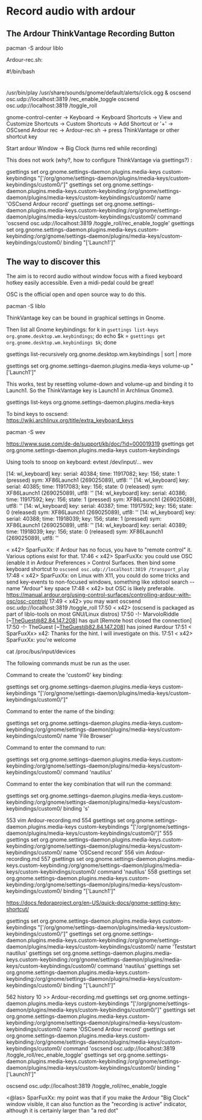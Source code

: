 Record audio with ardour
========================

The Ardour ThinkVantage Recording Button
----------------------------------------

pacman -S ardour liblo

Ardour-rec.sh:

#!/bin/bash
#
/usr/bin/play /usr/share/sounds/gnome/default/alerts/click.ogg &
oscsend osc.udp://localhost:3819 /rec_enable_toggle
oscsend osc.udp://localhost:3819 /toggle_roll

gnome-control-center -> Keyboard -> Keyboard Shortcuts -> View and Customize Shortcuts -> Custom Shortcuts -> Add Shortcut or '+' -> OSCsend Ardour rec -> Ardour-rec.sh -> press ThinkVantage or other shortcut key

Start ardour
Window -> Big Clock (turns red while recording)

This does not work (why?, how to configure ThinkVantage via gsettings?) :

gsettings set  org.gnome.settings-daemon.plugins.media-keys custom-keybindings "['/org/gnome/settings-daemon/plugins/media-keys/custom-keybindings/custom0/']"
gsettings set  org.gnome.settings-daemon.plugins.media-keys.custom-keybinding:/org/gnome/settings-daemon/plugins/media-keys/custom-keybindings/custom0/ name 'OSCsend Ardour record'
gsettings set  org.gnome.settings-daemon.plugins.media-keys.custom-keybinding:/org/gnome/settings-daemon/plugins/media-keys/custom-keybindings/custom0/ command 'oscsend osc.udp://localhost:3819 /toggle_roll/rec_enable_toggle' 
gsettings set  org.gnome.settings-daemon.plugins.media-keys.custom-keybinding:/org/gnome/settings-daemon/plugins/media-keys/custom-keybindings/custom0/ binding "['Launch1']"


The way to discover this
------------------------

The aim is to record audio without window focus with a fixed keyboard hotkey easily accessible. Even a midi-pedal could be great!

OSC is the official open and open source way to do this.

pacman -S liblo

ThinkVantage key can be bound in graphical settings in Gnome.

Then list all Gnome keybindings:
for k in `gsettings list-keys org.gnome.desktop.wm.keybindings`; do echo $k = `gsettings get org.gnome.desktop.wm.keybindings $k`; done

gsettings list-recursively  org.gnome.desktop.wm.keybindings | sort | more


gsettings set org.gnome.settings-daemon.plugins.media-keys volume-up "['Launch1']"

This works, test by resetting volume-down and volume-up and binding it to Launch1. So the ThinkVantage key is Launch1 in Archlinux Gnome3.

gsettings list-keys org.gnome.settings-daemon.plugins.media-keys

To bind keys to oscsend:
https://wiki.archlinux.org/title/extra_keyboard_keys

pacman -S wev


https://www.suse.com/de-de/support/kb/doc/?id=000019319
gsettings get org.gnome.settings-daemon.plugins.media-keys custom-keybindings


Using tools to snoop on keyboard:
evtest /dev/input/...
wev

[14:     wl_keyboard] key: serial: 40384; time: 11917082; key: 156; state: 1 (pressed)
                      sym: XF86Launch1  (269025089), utf8: ''
[14:     wl_keyboard] key: serial: 40385; time: 11917083; key: 156; state: 0 (released)
                      sym: XF86Launch1  (269025089), utf8: ''
[14:     wl_keyboard] key: serial: 40386; time: 11917592; key: 156; state: 1 (pressed)
                      sym: XF86Launch1  (269025089), utf8: ''
[14:     wl_keyboard] key: serial: 40387; time: 11917592; key: 156; state: 0 (released)
                      sym: XF86Launch1  (269025089), utf8: ''
[14:     wl_keyboard] key: serial: 40388; time: 11918039; key: 156; state: 1 (pressed)
                      sym: XF86Launch1  (269025089), utf8: ''
[14:     wl_keyboard] key: serial: 40389; time: 11918039; key: 156; state: 0 (released)
                      sym: XF86Launch1  (269025089), utf8: ''



< x42> SparFuxXx: if Ardour has no focus, you have to "remote control" it. Various options exist for that.
17:46 < x42> SparFuxXx: you could use OSC (enable it in Ardour Preferences > Control Surfaces.  then bind some 
             keyboard shortcut to  `oscsend osc.udp://localhost:3819 /transport_play`
17:48 < x42> SparFuxXx: on Linux with X11, you could do some tricks and send key-events to non-focused windows, 
             something like     xdotool search --name "Ardour" key space
17:48 < x42> but OSC is likely preferable. 
             https://manual.ardour.org/using-control-surfaces/controlling-ardour-with-osc/osc-control/
17:49 < x42> you may want     oscsend osc.udp://localhost:3819 /toggle_roll
17:50 < x42> (oscsend is packaged as part of liblo-tools on most GNU/Linux distros)
17:50 -!- MarvoloRiddle [~TheGuest@82.84.147.208] has quit [Remote host closed the connection]
17:50 -!- TheGuest [~TheGuest@82.84.147.208] has joined #ardour
17:51 < SparFuxXx> x42: Thanks for the hint. I will investigate on this.
17:51 < x42> SparFuxXx: you're welcome

cat /proc/bus/input/devices


The following commands must be run as the user.

Command to create the 'custom0' key binding:

gsettings set  org.gnome.settings-daemon.plugins.media-keys custom-keybindings "['/org/gnome/settings-daemon/plugins/media-keys/custom-keybindings/custom0/']"

Command to enter the name of the binding:

gsettings set  org.gnome.settings-daemon.plugins.media-keys.custom-keybinding:/org/gnome/settings-daemon/plugins/media-keys/custom-keybindings/custom0/ name 'File Browser'

Command to enter the command to run:

gsettings set  org.gnome.settings-daemon.plugins.media-keys.custom-keybinding:/org/gnome/settings-daemon/plugins/media-keys/custom-keybindings/custom0/ command 'nautilus'

Command to enter the key combination that will run the command:

gsettings set  org.gnome.settings-daemon.plugins.media-keys.custom-keybinding:/org/gnome/settings-daemon/plugins/media-keys/custom-keybindings/custom0/ binding '<Super>s'

  553  vim Ardour-recording.md 
  554  gsettings set  org.gnome.settings-daemon.plugins.media-keys custom-keybindings "['/org/gnome/settings-daemon/plugins/media-keys/custom-keybindings/custom0/']"
  555  gsettings set  org.gnome.settings-daemon.plugins.media-keys.custom-keybinding:/org/gnome/settings-daemon/plugins/media-keys/custom-keybindings/custom0/ name 'OSCsend record'
  556  vim Ardour-recording.md 
  557  gsettings set  org.gnome.settings-daemon.plugins.media-keys.custom-keybinding:/org/gnome/settings-daemon/plugins/media-keys/custom-keybindings/custom0/ command 'nautilus'
  558  gsettings set  org.gnome.settings-daemon.plugins.media-keys.custom-keybinding:/org/gnome/settings-daemon/plugins/media-keys/custom-keybindings/custom0/ binding "['Launch1']"


https://docs.fedoraproject.org/en-US/quick-docs/gnome-setting-key-shortcut/


gsettings set org.gnome.settings-daemon.plugins.media-keys custom-keybindings "['/org/gnome/settings-daemon/plugins/media-keys/custom-keybindings/custom0/']"
gsettings set org.gnome.settings-daemon.plugins.media-keys.custom-keybinding:/org/gnome/settings-daemon/plugins/media-keys/custom-keybindings/custom0/ name 'Teststart nautilus'
gsettings set org.gnome.settings-daemon.plugins.media-keys.custom-keybinding:/org/gnome/settings-daemon/plugins/media-keys/custom-keybindings/custom0/ command 'nautilus'
gsettings set org.gnome.settings-daemon.plugins.media-keys.custom-keybinding:/org/gnome/settings-daemon/plugins/media-keys/custom-keybindings/custom0/ binding "['Launch1']"

  562  history 10 >> Ardour-recording.md 
gsettings set  org.gnome.settings-daemon.plugins.media-keys custom-keybindings "['/org/gnome/settings-daemon/plugins/media-keys/custom-keybindings/custom0/']"
gsettings set  org.gnome.settings-daemon.plugins.media-keys.custom-keybinding:/org/gnome/settings-daemon/plugins/media-keys/custom-keybindings/custom0/ name 'OSCsend Ardour record'
gsettings set  org.gnome.settings-daemon.plugins.media-keys.custom-keybinding:/org/gnome/settings-daemon/plugins/media-keys/custom-keybindings/custom0/ command 'oscsend osc.udp://localhost:3819 /toggle_roll/rec_enable_toggle' 
gsettings set  org.gnome.settings-daemon.plugins.media-keys.custom-keybinding:/org/gnome/settings-daemon/plugins/media-keys/custom-keybindings/custom0/ binding "['Launch1']"


oscsend osc.udp://localhost:3819 /toggle_roll/rec_enable_toggle


<@las> SparFuxXx: my point was that if you make the Ardour "Big Clock" window visible, it can also function 
             as the "recording is active" indicator, although it is certainly larger than "a red dot"

